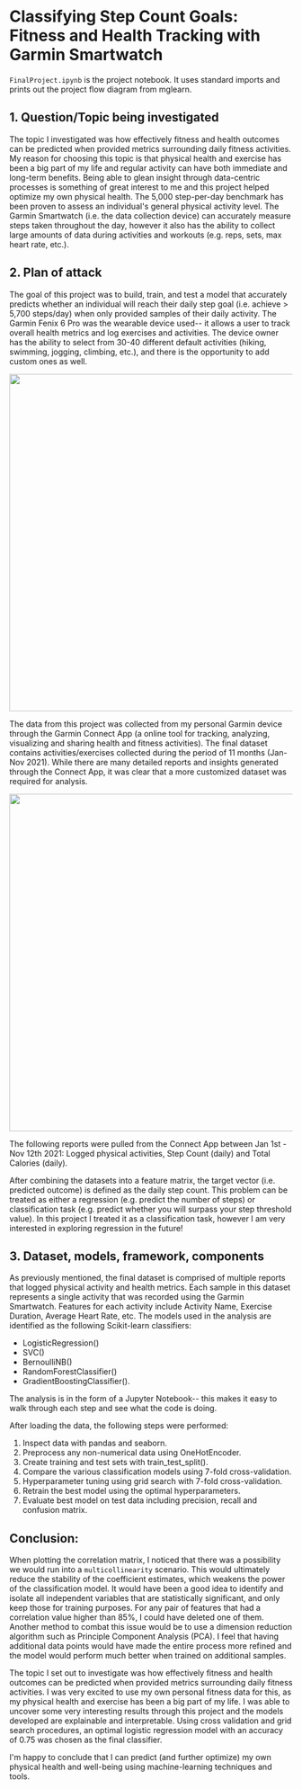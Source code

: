 # Classifying Step Count Goals: Fitness and Health Tracking with Garmin Smartwatch

`FinalProject.ipynb` is the project notebook. It uses standard imports and prints out the project flow diagram from mglearn.

## 1. Question/Topic being investigated
The topic I investigated was how effectively fitness and health outcomes can be predicted when provided metrics surrounding daily fitness activities. My reason for choosing this topic is that physical health and exercise has been a big part of my life and regular activity can have both immediate and long-term benefits. Being able to glean insight through data-centric processes is something of great interest to me and this project helped optimize my own physical health.
The 5,000 step-per-day benchmark has been proven to assess an individual's general physical activity level. The Garmin Smartwatch (i.e. the data collection device) can accurately measure steps taken throughout the day, however it also has the ability to collect large amounts of data during activities and workouts (e.g. reps, sets, max heart rate, etc.).

## 2. Plan of attack
The goal of this project was to build, train, and test a model that accurately predicts whether an individual will reach their daily step goal (i.e. achieve > 5,700 steps/day) when only provided samples of their daily activity. The Garmin Fenix 6 Pro was the wearable device used-- it allows a user to track overall health metrics and log exercises and activities. The device owner has the ability to select from 30-40 different default activities (hiking, swimming, jogging, climbing, etc.), and there is the opportunity to add custom ones as well.

<img src=https://github.com/ensf611-fall-2021/ml-project-zachfrena/blob/main/images/garmin_activity_select.JPG width = "600">


The data from this project was collected from my personal Garmin device through the Garmin Connect App (a online tool for tracking, analyzing, visualizing and sharing health and fitness activities). The final dataset contains activities/exercises collected during the period of 11 months (Jan-Nov 2021). While there are many detailed reports and insights generated through the Connect App, it was clear that a more customized dataset was required for analysis. 

<img src=https://github.com/ensf611-fall-2021/ml-project-zachfrena/blob/main/images/garmin_connect_dashboard.JPG width = "600"> 

The following reports were pulled from the Connect App between Jan 1st - Nov 12th 2021: Logged physical activities, Step Count (daily) and Total Calories (daily).

After combining the datasets into a feature matrix, the target vector (i.e. predicted outcome) is defined as the daily step count. This problem can be treated as either a regression (e.g. predict the number of steps) or classification task (e.g. predict whether you will surpass your step threshold value). In this project I treated it as a classification task, however I am very interested in exploring regression in the future!

## 3. Dataset, models, framework, components
As previously mentioned, the final dataset is comprised of multiple reports that logged physical activity and health metrics. Each sample in this dataset represents a single activity that was recorded using the Garmin Smartwatch. Features for each activity include Activity Name, Exercise Duration, Average Heart Rate, etc. 
The models used in the analysis are identified as the following Scikit-learn classifiers: 
- LogisticRegression() 
- SVC() 
- BernoulliNB() 
- RandomForestClassifier() 
- GradientBoostingClassifier(). 

The analysis is in the form of a Jupyter Notebook-- this makes it easy to walk through each step and see what the code is doing. 


After loading the data, the following steps were performed:
1. Inspect data with pandas and seaborn.
2. Preprocess any non-numerical data using OneHotEncoder.
3. Create training and test sets with train_test_split().
4. Compare the various classification models using 7-fold cross-validation.
5. Hyperparameter tuning using grid search with 7-fold cross-validation.
7. Retrain the best model using the optimal hyperparameters.
8. Evaluate best model on test data including precision, recall and confusion matrix.

## Conclusion:

When plotting the correlation matrix, I noticed that there was a possibility we would run into a `multicollinearity` scenario. This would ultimately reduce the stability of the coefficient estimates, which weakens the power of the classification model. It would have been a good idea to identify and isolate all independent variables that are statistically significant, and only keep those for training purposes. For any pair of features that had a correlation value higher than 85%, I could have deleted one of them. Another method to combat this issue would be to use a dimension reduction algorithm such as Principle Component Analysis (PCA). I feel that having additional data points would have made the entire process more refined and the model would perform much better when trained on additional samples.

The topic I set out to investigate was how effectively fitness and health outcomes can be predicted when provided metrics surrounding daily fitness activities. I was very excited to use my own personal fitness data for this, as my physical health and exercise has been a big part of my life. I was able to uncover some very interesting results through this project and the models developed are explainable and interpretable. Using cross validation and grid search procedures, an optimal logistic regression model with an accuracy of 0.75 was chosen as the final classifier. 

I'm happy to conclude that I can predict (and further optimize) my own physical health and well-being using machine-learning techniques and tools.
